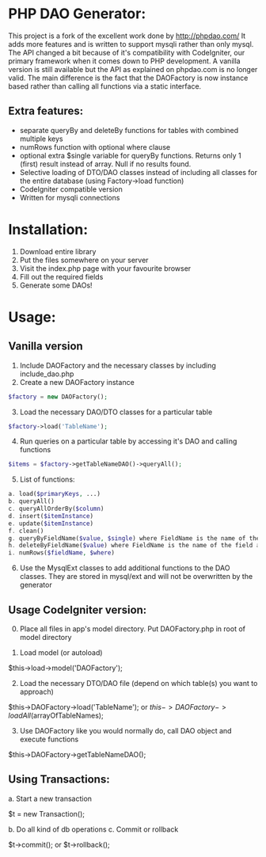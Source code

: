 PHP DAO Generator:
====================
This project is a fork of the excellent work done by http://phpdao.com/ 
It adds more features and is written to support mysqli rather than only mysql.
The API changed a bit because of it's compatibility with CodeIgniter, our primary framework when it comes down to PHP development.
A vanilla version is still available but the API as explained on phpdao.com is no longer valid. The main difference is the fact that the DAOFactory is now instance based rather than calling all functions via a static interface.

Extra features:
---------------------
- separate queryBy and deleteBy functions for tables with combined multiple keys
- numRows function with optional where clause
- optional extra $single variable for queryBy functions. Returns only 1 (first) result instead of array. Null if no results found.
- Selective loading of DTO/DAO classes instead of including all classes for the entire database (using Factory->load function)
- CodeIgniter compatible version
- Written for mysqli connections

Installation:
====================
1. Download entire library
2. Put the files somewhere on your server
3. Visit the index.php page with your favourite browser
4. Fill out the required fields
5. Generate some DAOs!

Usage:
====================
Vanilla version
---------------------
1. Include DAOFactory and the necessary classes by including include_dao.php
2. Create a new DAOFactory instance
```php
$factory = new DAOFactory();
```
3. Load the necessary DAO/DTO classes for a particular table
```php
$factory->load('TableName');
```
4. Run queries on a particular table by accessing it's DAO and calling functions
```php
$items = $factory->getTableNameDAO()->queryAll();
```
5. List of functions:
```php
a. load($primaryKeys, ...)
b. queryAll()
c. queryAllOrderBy($column)
d. insert($itemInstance)
e. update($itemInstance)
f. clean()
g. queryByFieldName($value, $single) where FieldName is the name of the field and $value is the clause for querying
h. deleteByFieldName($value) where FieldName is the name of the field and $value is the clause for querying
i. numRows($fieldName, $where)
```
6. Use the MysqlExt classes to add additional functions to the DAO classes. They are stored in mysql/ext and will not be overwritten by the generator

Usage CodeIgniter version:
---------------------
0. Place all files in app's model directory. Put DAOFactory.php in root of model directory

1. Load model (or autoload)

$this->load->model('DAOFactory');

2. Load the necessary DTO/DAO file (depend on which table(s) you want to approach)

$this->DAOFactory->load('TableName');
or 
$this->DAOFactory->loadAll($arrayOfTableNames);

3. Use DAOFactory like you would normally do, call DAO object and execute functions

$this->DAOFactory->getTableNameDAO();

Using Transactions:
---------------------
a. Start a new transaction

$t = new Transaction();

b. Do all kind of db operations
c. Commit or rollback

$t->commit(); or $t->rollback();